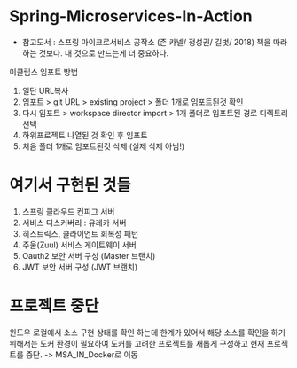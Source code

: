 # Spring-Microservices-In-Action
* 참고도서 : 스프링 마이크로서비스 공작소 (존 카넬/ 정성권/ 길벗/ 2018)
책을 따라하는 것보다. 내 것으로 만드는게 더 중요하다.

이클립스 임포트 방법
1. 일단 URL복사
2. 임포트 > git URL > existing project > 폴더 1개로 임포트된것 확인
3. 다시 임포트 > workspace director import > 1개 폴더로 임포트된 경로 디렉토리 선택
4. 하위프로젝트 나열된 것 확인 후 임포트
5. 처음 폴더 1개로 임포트된것 삭제 (실제 삭제 아님!)

# 여기서 구현된 것들
1. 스프링 클라우드 컨피그 서버
2. 서비스 디스커버리 : 유레카 서버
3. 히스트릭스, 클라이언트 회복성 패턴
4. 주울(Zuul) 서비스 게이트웨이 서버
5. Oauth2 보안 서버 구성 (Master 브랜치)
6. JWT 보안 서버 구성 (JWT 브랜치)

# 프로젝트 중단
윈도우 로컬에서 소스 구현 상태를 확인 하는데 한계가 있어서 해당 소스를 확인을 하기 위해서는 도커 환경이 필요하여 도커를 고려한 프로젝트를 새롭게 구성하고 현재 프로젝트를 중단. -> MSA_IN_Docker로 이동
